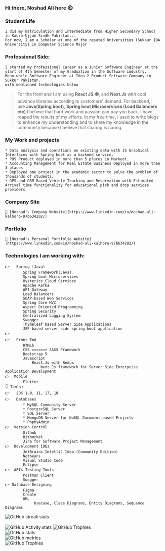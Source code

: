 ### Hi there, Noshad Ali here 😍 

    
### Student Life
    I did my matriculation and Intermediate from Higher Secondary School in Kauro Ujjan Sindh Pakistan... 
    For now, I am a Scholar at one of the reputed Universities (Sukkur IBA University) in Computer Science Major

###  Professional Side:
    I started my Professional Career as a Junior Software Engineer at the start of 4th Semester of my Graduation in the Software industry.
    Mean-while Software Engineer at Idea 2 Product Software Company in Sukkur Pakistan. 
    with mentioned technologies below
>   For the front end I am using **React JS 🕸️**, and **Next.Js** with cool advance libraries according to customers' demand.
    For backend, I use **Java(Spring boot)**, **Spring boot Microservices (Load Balancers etc)**
    I believe that hard work and passion can pay you back. I have reaped the results of my efforts. In my free time, I used to write blogs to enhance my      understanding and to share my knowledge in the community because I believe that sharing is caring.
### My Work and projects
    * Data analysis and operations on existing data with JS Graphical Interfaces with Spring boot as a backend service.
    * POS Product deployed in more than 5 places in Markeet.
    * Accounting Management for Real Estate Business Deployed in more than 3 places
    * Deployed one project in the academic sector to solve the problem of thousands of students.
    * GPS and GSM Based Vehicle Tracking and Reservation with Estimated Arrival time functionality for educational pick and drop services providers
### Company Site 
    🔗 [Noshad's Company Website](https://www.linkedin.com/in/noshad-ali-kalhoro-97b634202/)
    
### Portfolio    
    🔗 [Noshad's Personal Portfolio Website](https://www.linkedin.com/in/noshad-ali-kalhoro-97b634202/)

### Technologies I am working with:
    👉   Spring (Java)
            Spring Framework(Java)
            Spring boot Microservices
            Hysterics Cloud Services
            Apache Kafka
            API Gateway
            Load Balancers
            SOAP-based Web Services
            Spring Core MVC
            Aspect Oriented Programming
            Spring Security 
            Centralized Logging System
            Swagger
            Thymeleaf based Server Side Applications
            JSP based server side spring boot application
    👉	
    👉	Front End
            HTML5
            CSS ======> SASS Framework
            Bootstrap 5
            Javascript
                React.Js with Redux
                    Next.Js framework for Server Side Enterprise Application Development
    👉  Mobile
            Flutter
    👇 Tools:
    👉	JDK 1.8, 11, 17, 18
    👉	Databases
            * MySQL Community Server
            * PostgreSQL Server
            * SQL Server
            * MongoDB Server for NoSQL Document-based Projects
            * PhpMyAdmin
    👉  Version Control
            Github
            Bitbucket
            Jira for Software Project Management
    👉  Development IDEs
            JetBrains IntelliJ Idea (Community Edition)
            Netbeans
            Visual Studio Code
            Eclipse 
    👉  APIs Testing Tools
            Postman Client
            Swagger
    👉 Database Designing
            Figma
            Create
            UML
                 Usecase, Class Diagrams, Entity Diagrams, Sequence Diagrams
![GitHub streak stats](https://github-readme-streak-stats.herokuapp.com/?user=Noshadali110)  
<br/>
 ![GitHub Activity stats]( https://activity-graph.herokuapp.com/graph?username=Noshadali110)
![GitHub Trophies ](https://github-profile-trophy.vercel.app/?username=Noshadali110)  
![GitHub stats](https://github-readme-stats.vercel.app/api?username=fahad-qureshi786&show_icons=true&theme=dark)  
![GitHub metrics](https://metrics.lecoq.io/Noshadali110)  
![GitHub Trophies ](https://github-readme-stats.vercel.app/api/top-langs/?username=Noshadali110)  
